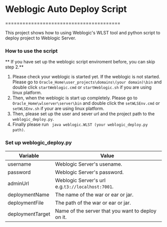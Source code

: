 # Weblogic Auto Deploy Script
========================================

This project shows how to using Weblogic's WLST tool and python script to deploy project to Weblogic Server.

### How to use the script
** If you have set up the weblogic script enviroment before, you can skip step 2.**
  1. Please check your weblogic is started yet. If the weblogic is not started. Please go to  `Oracle_Home\user_projects\domains\(your domain)\bin` and double click `startWeblogic.cmd` or `startWeblogic.sh` if you are using linux platform.
  2. Then, when the weblogic is start up completely. Please go to `Oracle_Home\wlserver\server\bin` and double click the `setWLSEnv.cmd` or `setWLSEnv.sh` if your are using linux platform. 
  3. Then, please set up the user and sever url and the project path to the `weblogic_deploy.py`.
  4. Finally please run ` java weblogic.WLST (your weblogic_deploy.py path)`.

### Set up weblogic_deploy.py

| Variable | Value |
| ------ | ------ |
| username | Weblogic Server's usename. |
| password | Weblogic Server's password. |
| adminUrl | Weblogic Server's url e.g.`t3://localhost:7001`. |
| deploymentName | The name of the war or ear or jar. |
| deploymentFile | The path of the war or ear or jar. |
| deploymentTarget | Name of the server that you want to deploy on it. |
